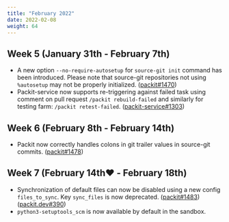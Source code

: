 ```yaml
---
title: "February 2022"
date: 2022-02-08
weight: 64
---
```


## Week 5 (January 31th - February 7th)

- A new option `--no-require-autosetup` for `source-git init` command has been
  introduced. Please note that source-git repositories not using `%autosetup` may
  not be properly initialized. ([packit#1470](https://github.com/packit/packit/pull/1470))
- Packit-service now supports re-triggering against failed task using comment on
  pull request `/packit rebuild-failed` and similarly for testing farm: `/packit retest-failed`.
  ([packit-service#1303](https://github.com/packit/packit-service/pull/1303))

## Week 6 (February 8th - February 14th)

- Packit now correctly handles colons in git trailer values in source-git commits.
  ([packit#1478](https://github.com/packit/packit/pull/1478))

## Week 7 (February 14th❤️ - February 18th)

- Synchronization of default files can now be disabled using a new config
  `files_to_sync`. Key `sync_files` is now deprecated.
  ([packit#1483](https://github.com/packit/packit/pull/1483))
  ([packit.dev#390](https://github.com/packit/packit.dev/pull/390))
- `python3-setuptools_scm` is now available by default in the sandbox.
